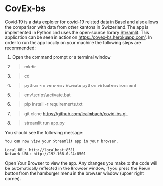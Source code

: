# CovEx-bs
Covid-19 is a data explorer for covid-19 related data in Basel and also allows the comparison with data from other kantons in Switzerland. The app is implemented in Python and uses the open-source library [Streamlit](https://docs.streamlit.io/en/stable/). This application can be seen in action on https://covex-bs.herokuapp.com/. In order to run the app locally on your machine the following steps are recommended:

1. Open the command prompt or a terminal window
1. > mkdir <your folder>
2. > cd <your folder>
3. > python -m venv env #create python virtual environment 
4. > env\scrips\activate.bat
5. > pip install -r requirements.txt
6. > git clone https://github.com/lcalmbach/covid-bs.git
7. > streamlit run app.py

You should see the following message:
```  
You can now view your Streamlit app in your browser.   
   
Local URL: http://localhost:8501   
Network URL: http://192.168.0.94:8501   
```

Open Your Browser to view the app. Any changes you make to the code will be automatically reflected in the Browser window, if you press the Rerun button from the hamburger menu in the browser window (upper right corner).


